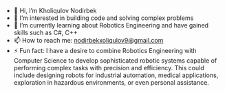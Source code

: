 - 👋 Hi, I’m Kholiqulov Nodirbek
- 👀 I’m interested in building code and solving complex problems
- 🌱 I’m currently learning about Robotics Engineering and have gained skills such as C#, C++
- 📫 How to reach me: nodirbekxoliqulov9@gmail.com
- ⚡ Fun fact: I have a desire to combine Robotics Engineering with Computer Science to develop sophisticated robotic systems capable of performing complex tasks with precision and efficiency. This could include designing robots for industrial automation, medical applications, exploration in hazardous environments, or even personal assistance.

<!---
kholiqulov/kholiqulov is a ✨ special ✨ repository because its `README.md` (this file) appears on your GitHub profile.
You can click the Preview link to take a look at your changes.
--->
